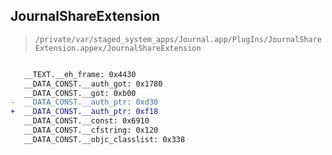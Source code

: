## JournalShareExtension

> `/private/var/staged_system_apps/Journal.app/PlugIns/JournalShareExtension.appex/JournalShareExtension`

```diff

   __TEXT.__eh_frame: 0x4430
   __DATA_CONST.__auth_got: 0x1780
   __DATA_CONST.__got: 0xb00
-  __DATA_CONST.__auth_ptr: 0xd30
+  __DATA_CONST.__auth_ptr: 0xf18
   __DATA_CONST.__const: 0x6910
   __DATA_CONST.__cfstring: 0x120
   __DATA_CONST.__objc_classlist: 0x338

```
